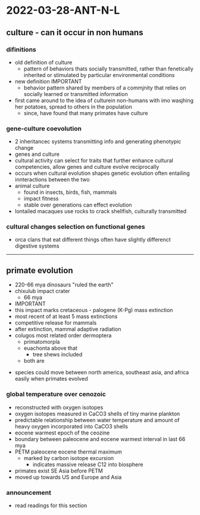 # 2022-03-28-ANT-N-L
## culture - can it occur in non humans
### difinitions 
- old definition of culture 
  - pattern of behaviors thats socially transmitted, rather than fenetically inherited or stimulated by particular environmental conditions 
- new definition IMPORTANT
  - behavior pattern shared by members of a commjnity that relies on socially learned or transmitted information
- first came around to the idea of culturein non-humans with imo wasjhing her potatoes, spread to others in the population
  - since, have found that many primates have culture 
<!-- had to leave for a call-->

### gene-culture coevolution 
- 2 inheritancec systems transmitting info and generating phenotypic change
- genes and culture
- cultural activity can select for traits that further enhance cultural competencies, allow genes and culture evolve reciprocally 
- occurs when cultural evolution shapes genetic evolution often entailing innteractions between the two 
- animal culture 
  - found in insects, birds, fish, mammals 
  - impact fitness
  - stable over generations can effect evolution 
- lontailed macaques use rocks to crack shellfish, culturally transmitted 

### cultural changes selection on functional genes 
- orca clans that eat different things often have slightly differenct digestive systems 

---

## primate evolution 
- 220-66 mya dinosaurs "ruled the earth"
- chixulub impact crater 
  - 66 mya 
- IMPORTANT 
- this impact marks cretaceous - palogene (K-Pg) mass extinction 
- most recent of at least 5 mass extinctions 
- competitive release for mammals 
- after extinction, mammal adaptive radiation
- colugos most related order dermoptera 
  - primatomorpla 
  - euachonta above that 
    - tree shews included
  - both are 
<!--another call-->
- species could move between north america, southeast asia, and africa easily when primates evolved 

### global temperature over cenozoic 
- reconstructed with oxygen isotopes
- oxygen isotopes measured in CaCO3 shells of tiny marine plankton 
- predictable relationship between water temperature and amount of heavy oxygen incorporated into CaCO3 shells 
- eocene warmest epoch of the ceozine
- boundary between paleocene and eocene warmest interval in last 66 mya 
- PETM paleocene eocene thermal maximum
  - marked by carbon isotope excursion 
    - indicates massive release C12 into biosphere
- primates exist SE Asia before PETM 
- moved up towards US and Europe and Asia 

### announcement
- read readings for this section 
























